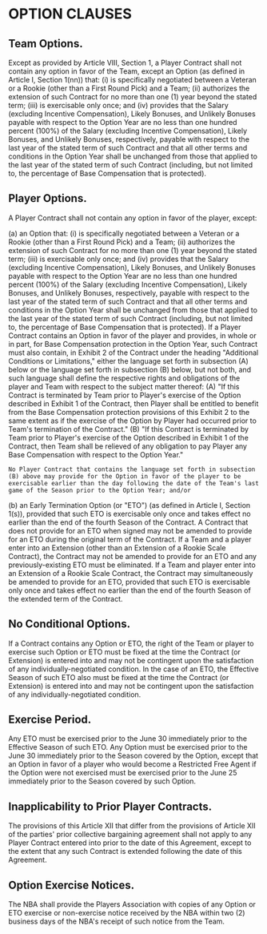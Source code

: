 # OPTION CLAUSES

## Team Options.

Except as provided by Article VIII, Section 1, a Player Contract shall not contain any option in favor of the Team, except an Option (as defined in Article I, Section 1(nn)) that: (i) is specifically negotiated between a Veteran or a Rookie (other than a First Round Pick) and a Team; (ii) authorizes the extension of such Contract for no more than one (1) year beyond the stated term; (iii) is exercisable only once; and (iv) provides that the Salary (excluding Incentive Compensation), Likely Bonuses, and Unlikely Bonuses payable with respect to the Option Year are no less than one hundred percent (100%) of the Salary (excluding Incentive Compensation), Likely Bonuses, and Unlikely Bonuses, respectively, payable with respect to the last year of the stated term of such Contract and that all other terms and conditions in the Option Year shall be unchanged from those that applied to the last year of the stated term of such Contract (including, but not limited to, the percentage of Base Compensation that is protected).

## Player Options.

A Player Contract shall not contain any option in favor of the player, except:

(a) an Option that: (i) is specifically negotiated between a Veteran or a Rookie (other than a First Round Pick) and a Team; (ii) authorizes the extension of such Contract for no more than one (1) year beyond the stated term; (iii) is exercisable only once; and (iv) provides that the Salary (excluding Incentive Compensation), Likely Bonuses, and Unlikely Bonuses payable with respect to the Option Year are no less than one hundred percent (100%) of the Salary (excluding Incentive Compensation), Likely Bonuses, and Unlikely Bonuses, respectively, payable with respect to the last year of the stated term of such Contract and that all other terms and conditions in the Option Year shall be unchanged from those that applied to the last year of the stated term of such Contract (including, but not limited to, the percentage of Base Compensation that is protected). If a Player Contract contains an Option in favor of the player and provides, in whole or in part, for Base Compensation protection in the Option Year, such Contract must also contain, in Exhibit 2 of the Contract under the heading "Additional Conditions or Limitations," either the language set forth in subsection (A) below or the language set forth in subsection (B) below, but not both, and such language shall define the respective rights and obligations of the player and Team with respect to the subject matter thereof:
    (A) "If this Contract is terminated by Team prior to Player's exercise of the Option described in Exhibit 1 of the Contract, then Player shall be entitled to benefit from the Base Compensation protection provisions of this Exhibit 2 to the same extent as if the exercise of the Option by Player had occurred prior to Team's termination of the Contract."
    (B) "If this Contract is terminated by Team prior to Player's exercise of the Option described in Exhibit 1 of the Contract, then Team shall be relieved of any obligation to pay Player any Base Compensation with respect to the Option Year."
    
    No Player Contract that contains the language set forth in subsection (B) above may provide for the Option in favor of the player to be exercisable earlier than the day following the date of the Team's last game of the Season prior to the Option Year; and/or
(b) an Early Termination Option (or "ETO") (as defined in Article I, Section 1(s)), provided that such ETO is exercisable only once and takes effect no earlier than the end of the fourth Season of the Contract. A Contract that does not provide for an ETO when signed may not be amended to provide for an ETO during the original term of the Contract. If a Team and a player enter into an Extension (other than an Extension of a Rookie Scale Contract), the Contract may not be amended to provide for an ETO and any previously-existing ETO must be eliminated. If a Team and player enter into an Extension of a Rookie Scale Contract, the Contract may simultaneously be amended to provide for an ETO, provided that such ETO is exercisable only once and takes effect no earlier than the end of the fourth Season of the extended term of the Contract.

## No Conditional Options.

If a Contract contains any Option or ETO, the right of the Team or player to exercise such Option or ETO must be fixed at the time the Contract (or Extension) is entered into and may not be contingent upon the satisfaction of any individually-negotiated condition. In the case of an ETO, the Effective Season of such ETO also must be fixed at the time the Contract (or Extension) is entered into and may not be contingent upon the satisfaction of any individually-negotiated condition.

## Exercise Period.

Any ETO must be exercised prior to the June 30 immediately prior to the Effective Season of such ETO. Any Option must be exercised prior to the June 30 immediately prior to the Season covered by the Option, except that an Option in favor of a player who would become a Restricted Free Agent if the Option were not exercised must be exercised prior to the June 25 immediately prior to the Season covered by such Option.

## Inapplicability to Prior Player Contracts.

The provisions of this Article XII that differ from the provisions of Article XII of the parties' prior collective bargaining agreement shall not apply to any Player Contract entered into prior to the date of this Agreement, except to the extent that any such Contract is extended following the date of this Agreement.

## Option Exercise Notices.

The NBA shall provide the Players Association with copies of any Option or ETO exercise or non-exercise notice received by the NBA within two (2) business days of the NBA's receipt of such notice from the Team.
